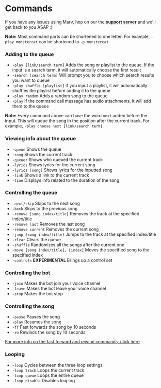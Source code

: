 # Commands

If you have any issues using Marv, hop on our the [**support server**](https://discord.gg/WmDyx7C) and we'll get back to you ASAP :)

**Note:** Most command parts can be shortened to one letter. For example, `-play monstercat` can be shortened to `-p monstercat`

### Adding to the queue

* `-play [link/search term]` Adds the song or playlist to the queue. If the input is a search term, it will automatically choose the first result
* `-search [search term]` Will prompt you to choose which search results you want to queue
* `-play shuffle [playlist]` If you input a playlist, it will automatically shuffles the playlist before adding it to the queue
* `-play random` Adds a random song to the queue
* `-play` If the command call message has audio attachments, it will add them to the queue

**Note:** Every command above can have the word `next` added before the input. This will queue the song in the position after the current track. For example, `-play choose next [link/search term]`

### Viewing info about the queue

* `-queue` Shows the queue
* `-song` Shows the current track
* `-queuer` Shows who queued the current track
* `-lyrics` Shows lyrics for the current song
* `-lyrics [song]` Shows lyrics for the inputted song
* `-link` Shows a link to the current track
* `-time` Displays info related to the duration of the song

### Controlling the queue

* `-next/skip` Skips to the next song
* `-back` Skips to the previous song
* `-remove [song index/title]` Removes the track at the specified index/title
* `-remove last` Removes the last song
* `-remove current` Removes the current song
* `-jump [song index/title]` Jumps to the track at the specified index/title
* `-clear` Clears the queue
* `-shuffle` Randomizes all the songs after the current one
* `-move [song index/title], [index]` Moves the specified song to the specified index
* `-controls` **EXPERIMENTAL** Brings up a control set

### Controlling the bot

* `-join` Makes the bot join your voice channel
* `-leave` Makes the bot leave your voice channel
* `-stop` Makes the bot stop

### Controlling the song

* `-pause` Pauses the song
* `-play` Resumes the song
* `-ff` Fast forwards the song by 10 seconds
* `-rw` Rewinds the song by 10 seconds

[For more info on the fast forward and rewind commands, click here](/marv/commands/time)

### Looping

* `-loop` Cycles between the three loop settings
* `-loop track` Loops the current track
* `-loop queue` Loops the entire queue
* `-loop disable` Disables looping
